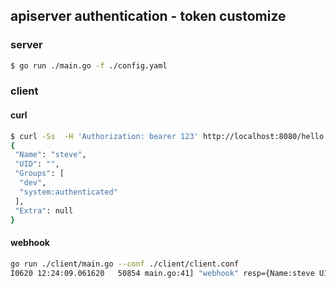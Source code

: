 ## apiserver authentication - token customize

### server

```sh
$ go run ./main.go -f ./config.yaml
```

### client

#### curl

```sh
$ curl -Ss  -H 'Authorization: bearer 123' http://localhost:8080/hello
{
 "Name": "steve",
 "UID": "",
 "Groups": [
  "dev",
  "system:authenticated"
 ],
 "Extra": null
}
```

#### webhook

```sh
go run ./client/main.go --conf ./client/client.conf
I0620 12:24:09.061620   50854 main.go:41] "webhook" resp={Name:steve UID: Groups:[dev system:authenticated] Extra:map[]}
```
